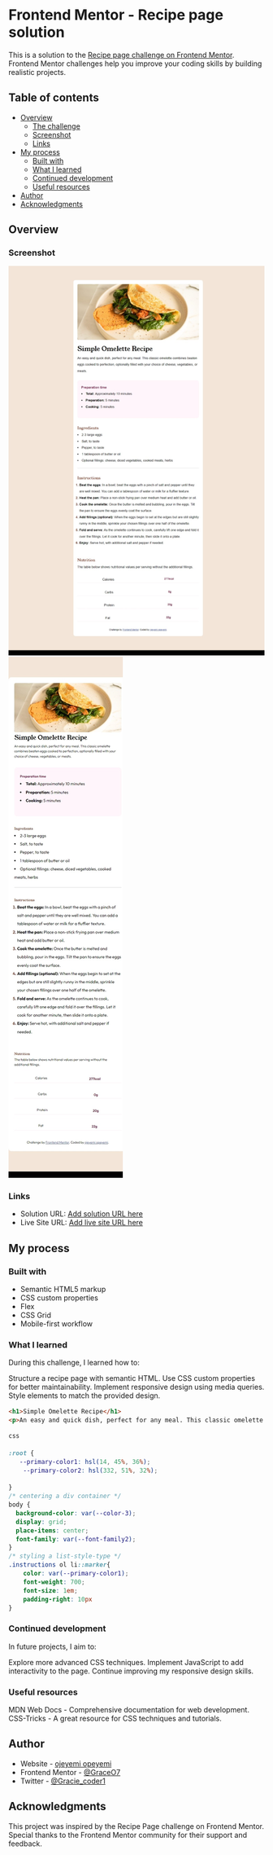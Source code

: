 # Frontend Mentor - Recipe page solution

This is a solution to the [Recipe page challenge on Frontend Mentor](https://www.frontendmentor.io/challenges/recipe-page-KiTsR8QQKm). Frontend Mentor challenges help you improve your coding skills by building realistic projects. 

## Table of contents

- [Overview](#overview)
  - [The challenge](#the-challenge)
  - [Screenshot](#screenshot)
  - [Links](#links)
- [My process](#my-process)
  - [Built with](#built-with)
  - [What I learned](#what-i-learned)
  - [Continued development](#continued-development)
  - [Useful resources](#useful-resources)
- [Author](#author)
- [Acknowledgments](#acknowledgments)
               

## Overview

### Screenshot

![](./my%20design/desktop-design.jpeg)
![](./my%20design/mobile.jpeg)

### Links

- Solution URL: [Add solution URL here](https://your-solution-url.com)
- Live Site URL: [Add live site URL here](https://your-live-site-url.com)

## My process

### Built with

- Semantic HTML5 markup
- CSS custom properties
- Flex
- CSS Grid
- Mobile-first workflow


### What I learned
During this challenge, I learned how to:

Structure a recipe page with semantic HTML.
Use CSS custom properties for better maintainability.
Implement responsive design using media queries.
Style elements to match the provided design.


```html
<h1>Simple Omelette Recipe</h1>
<p>An easy and quick dish, perfect for any meal. This classic omelette combines beaten eggs cooked to perfection, optionally filled with your choice of cheese, vegetables, or meats.</p>

```
```css
css

:root {
   --primary-color1: hsl(14, 45%, 36%);
    --primary-color2: hsl(332, 51%, 32%);
   
}
/* centering a div container */
body {
  background-color: var(--color-3);
  display: grid;
  place-items: center;
  font-family: var(--font-family2);
}
/* styling a list-style-type */
.instructions ol li::marker{
    color: var(--primary-color1);
    font-weight: 700;
    font-size: 1em;
    padding-right: 10px
}


```



### Continued development

In future projects, I aim to:

Explore more advanced CSS techniques.
Implement JavaScript to add interactivity to the page.
Continue improving my responsive design skills.


### Useful resources
MDN Web Docs - Comprehensive documentation for web development.
CSS-Tricks - A great resource for CSS techniques and tutorials.



## Author

- Website - [ojeyemi opeyemi](https://www.your-site.com)
- Frontend Mentor - [@GraceO7](https://www.frontendmentor.io/profile/GraceO7)
- Twitter - [@Gracie_coder1](https://www.twitter.com/@Gracie_coder)


## Acknowledgments
This project was inspired by the Recipe Page challenge on Frontend Mentor. Special thanks to the Frontend Mentor community for their support and feedback.

